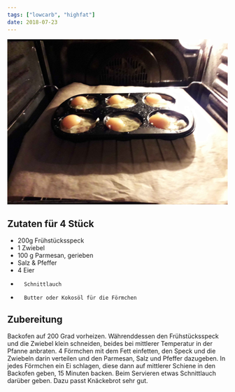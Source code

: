 ```yaml
---
tags: ["lowcarb", "highfat"]
date: 2018-07-23
---
```


![](../img/eier-en-cocotte.jpg)

## Zutaten für 4 Stück
- 200g  Frühstücksspeck
- 1     Zwiebel
- 100 g Parmesan, gerieben
- Salz & Pfeffer
- 4     Eier
-       Schnittlauch
-       Butter oder Kokosöl für die Förmchen

## Zubereitung
Backofen auf 200 Grad vorheizen. Währenddessen den Frühstücksspeck und die Zwiebel klein schneiden, beides bei mittlerer Temperatur in der Pfanne anbraten.
4 Förmchen mit dem Fett einfetten, den Speck und die Zwiebeln darin verteilen und den Parmesan, Salz und Pfeffer dazugeben.
In jedes Förmchen ein Ei schlagen, diese dann auf mittlerer Schiene in den Backofen geben, 15 Minuten backen.
Beim Servieren etwas Schnittlauch darüber geben.
Dazu passt Knäckebrot sehr gut.
